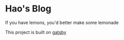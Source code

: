 # Hao's Blog
If you have lemons, you'd better make some lemonade

This project is built on [gatsby](https://github.com/gatsbyjs/gatsby)